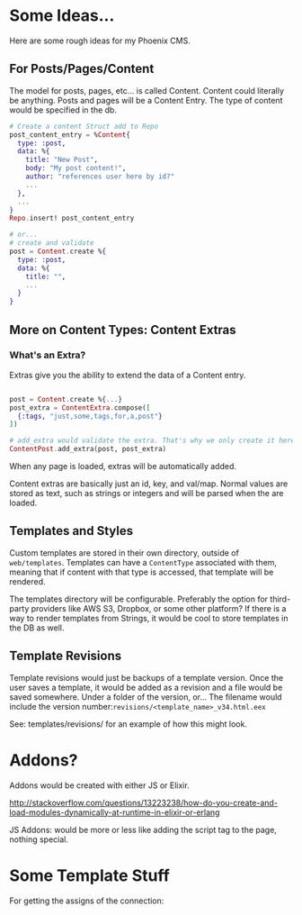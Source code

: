 # Some Ideas...

Here are some rough ideas for my Phoenix CMS.

## For Posts/Pages/Content

The model for posts, pages, etc... is called Content. Content could literally be anything. Posts and pages will be a Content Entry. The type of content would be specified in the db.

```elixir
# Create a content Struct add to Repo
post_content_entry = %Content{
  type: :post,
  data: %{
    title: "New Post",
    body: "My post content!",
    author: "references user here by id?"
    ...
  },
  ...
}
Repo.insert! post_content_entry

# or...
# create and validate
post = Content.create %{
  type: :post,
  data: %{
    title: "",
    ...
  }
}
```

## More on Content Types: Content Extras
### What's an Extra?
Extras give you the ability to extend the data of a Content entry.

```elixir

post = Content.create %{...}
post_extra = ContentExtra.compose([
  {:tags, "just,some,tags,for,a,post"}
])

# add_extra would validate the extra. That's why we only create it here.
ContentPost.add_extra(post, post_extra)
```

When any page is loaded, extras will be automatically added.

Content extras are basically just an id, key, and val/map. Normal values are stored as text, such as strings or integers and will be parsed when the are loaded.

## Templates and Styles
Custom templates are stored in their own directory, outside of `web/templates`. Templates can have a `ContentType` associated with them, meaning that if content with that type is accessed, that template will be rendered.

The templates directory will be configurable. Preferably the option for third-party providers like AWS S3, Dropbox, or some other platform? If there is a way to render templates from Strings, it would be cool to store templates in the DB as well.

## Template Revisions

Template revisions would just be backups of a template version. Once the user saves a template, it would be added as a revision and a file would be saved somewhere. Under a folder of the version, or... The filename would include the version number:`revisions/<template_name>_v34.html.eex`

See: templates/revisions/ for an example of how this might look.

# Addons?

Addons would be created with either JS or Elixir.

http://stackoverflow.com/questions/13223238/how-do-you-create-and-load-modules-dynamically-at-runtime-in-elixir-or-erlang



JS Addons: would be more or less like adding the script tag to the page, nothing special.

# Some Template Stuff

For getting the assigns of the connection:

<!-- <%= render_template("main.html", get_template_assigns(@conn)) %> -->
